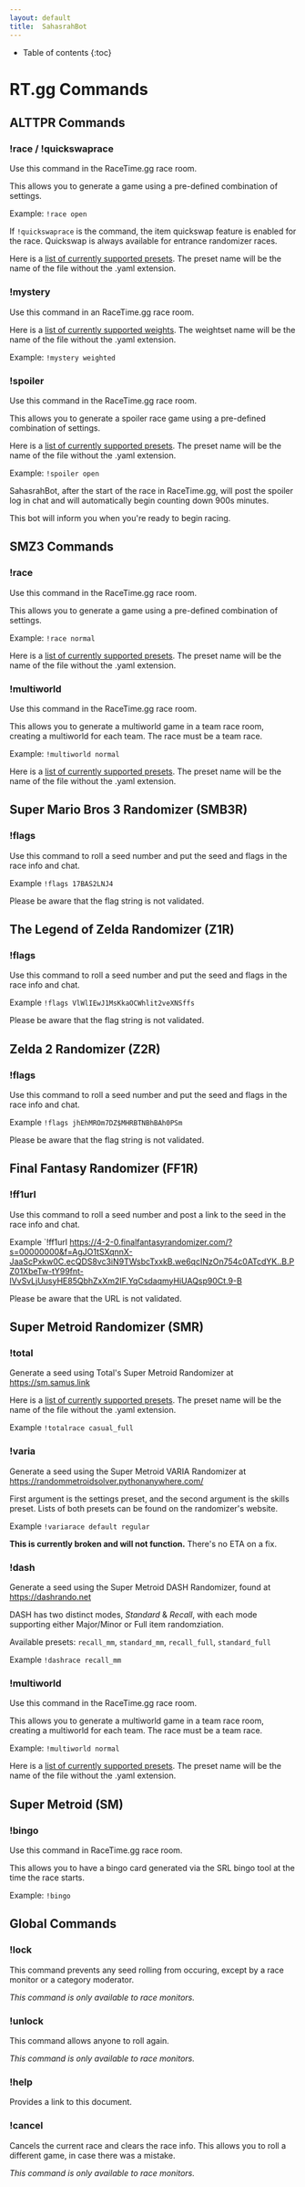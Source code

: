 ```yaml
---
layout: default
title:  SahasrahBot
---
```

* Table of contents
{:toc}

# RT.gg Commands

## ALTTPR Commands
### !race / !quickswaprace
Use this command in the RaceTime.gg race room.

This allows you to generate a game using a pre-defined combination of settings.

Example: `!race open`

If `!quickswaprace` is the command, the item quickswap feature is enabled for the race.  Quickswap is always available for entrance randomizer races.

Here is a [list of currently supported presets](presets.md).  The preset name will be the name of the file without the .yaml extension.

### !mystery
Use this command in an RaceTime.gg race room.

Here is a [list of currently supported weights](mystery.md).  The weightset name will be the name of the file without the .yaml extension.

Example: `!mystery weighted`

### !spoiler
Use this command in the RaceTime.gg race room.

This allows you to generate a spoiler race game using a pre-defined combination of settings.

Here is a [list of currently supported presets](presets.md).  The preset name will be the name of the file without the .yaml extension.

Example: `!spoiler open`

SahasrahBot, after the start of the race in RaceTime.gg, will post the spoiler log in chat and will automatically begin counting down 900s minutes.

This bot will inform you when you're ready to begin racing.

## SMZ3 Commands

### !race
Use this command in the RaceTime.gg race room.

This allows you to generate a game using a pre-defined combination of settings.

Example: `!race normal`

Here is a [list of currently supported presets](presets.md).  The preset name will be the name of the file without the .yaml extension.

### !multiworld
Use this command in the RaceTime.gg race room.

This allows you to generate a multiworld game in a team race room, creating a multiworld for each team.  The race must be a team race.

Example: `!multiworld normal`

Here is a [list of currently supported presets](presets.md).  The preset name will be the name of the file without the .yaml extension.

## Super Mario Bros 3 Randomizer (SMB3R)

### !flags
Use this command to roll a seed number and put the seed and flags in the race info and chat.

Example `!flags 17BAS2LNJ4`

Please be aware that the flag string is not validated.

## The Legend of Zelda Randomizer (Z1R)

### !flags
Use this command to roll a seed number and put the seed and flags in the race info and chat.

Example `!flags VlWlIEwJ1MsKkaOCWhlit2veXNSffs`

Please be aware that the flag string is not validated.

## Zelda 2 Randomizer (Z2R)

### !flags
Use this command to roll a seed number and put the seed and flags in the race info and chat.

Example `!flags jhEhMROm7DZ$MHRBTNBhBAh0PSm`

Please be aware that the flag string is not validated.

## Final Fantasy Randomizer (FF1R)

### !ff1url
Use this command to roll a seed number and post a link to the seed in the race info and chat.

Example `!ff1url https://4-2-0.finalfantasyrandomizer.com/?s=00000000&f=AgJO1tSXqnnX-JaaScPxkw0C.ecQDS8vc3iN9TWsbcTxxkB.we6qcINzOn754c0ATcdYK..B.PZ01XbeTw-tY99fnt-lVvSvLjUusyHE85QbhZxXm2IF.YqCsdaqmyHiUAQsp90Ct.9-B

Please be aware that the URL is not validated.

## Super Metroid Randomizer (SMR)

### !total
Generate a seed using Total's Super Metroid Randomizer at https://sm.samus.link

Here is a [list of currently supported presets](presets.md).  The preset name will be the name of the file without the .yaml extension.

Example `!totalrace casual_full`

### !varia
Generate a seed using the Super Metroid VARIA Randomizer at https://randommetroidsolver.pythonanywhere.com/

First argument is the settings preset, and the second argument is the skills preset.  Lists of both presets can be found on the randomizer's website.

Example `!variarace default regular`

**This is currently broken and will not function.**  There's no ETA on a fix.

### !dash
Generate a seed using the Super Metroid DASH Randomizer, found at https://dashrando.net

DASH has two distinct modes, *Standard* & *Recall*, with each mode supporting either Major/Minor or Full item randomziation.

Available presets: `recall_mm`, `standard_mm`, `recall_full`, `standard_full`

Example `!dashrace recall_mm`

### !multiworld
Use this command in the RaceTime.gg race room.

This allows you to generate a multiworld game in a team race room, creating a multiworld for each team.  The race must be a team race.

Example: `!multiworld normal`

Here is a [list of currently supported presets](presets.md).  The preset name will be the name of the file without the .yaml extension.

## Super Metroid (SM)

### !bingo
Use this command in RaceTime.gg race room.

This allows you to have a bingo card generated via the SRL bingo tool at the time the race starts.

Example: `!bingo`

## Global Commands
### !lock

This command prevents any seed rolling from occuring, except by a race monitor or a category moderator.

*This command is only available to race monitors.*

### !unlock

This command allows anyone to roll again.

*This command is only available to race monitors.*

### !help

Provides a link to this document.

### !cancel

Cancels the current race and clears the race info.  This allows you to roll a different game, in case there was a mistake.

*This command is only available to race monitors.*
